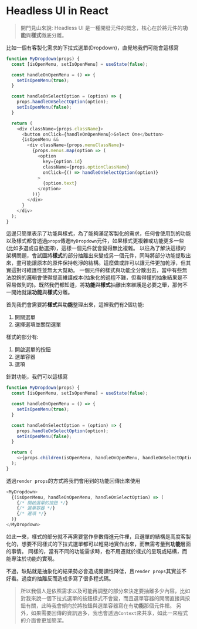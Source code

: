 # Headless UI in React

> 開門見山來說:
> Headless UI 是一種開發元件的概念，核心在於將元件的**功能**與**樣式**徹底分離。

比如一個有客製化需求的下拉式選單(Dropdown)，直覺地我們可能會這樣寫
```js
function MyDropdown(props) {
  const [isOpenMenu, setIsOpenMenu] = useState(false);

  const handleOnOpenMenu = () => {
    setIsOpenMenu(true);
  }

  const handleOnSelectOption = (option) => {
    props.handleOnSelectOption(option);
    setIsOpenMenu(false);
  }

  return (
    <div className={props.className}>
      <button onClick={handleOnOpenMenu}>Select One</button>
      {isOpenMenu &&
        <div className={props.menuClassName}>
          {props.menus.map(option => (
            <option
              key={option.id}
              className={props.optionClassName}
              onClick={() => handleOnSelectOption(option)}
            >
              {option.text}
            </option>
          ))}
        </div>
      }
    </div>
  );
}
```
這邊只簡單表示了功能與樣式，為了能夠滿足客製化的需求，任何會使用到的功能以及樣式都會透過`props`傳進`MyDropdown`元件，如果樣式更複雜或功能更多一些(比如多選或自動選擇)，這樣一個元件就會變得無比複雜。
以往為了解決這樣的架構問題，會試圖將**樣式**的部分抽離出來變成另一個元件，同時將部分功能提取出來，盡可能讓原本的原件保持乾淨的結構。這麼做或許可以讓元件更加乾淨，但其實這對可維護性並無太大幫助。
一個元件的樣式與功能全分散出去，當中有些無法脫鉤的邏輯會使得提高維護成本(抽象化的過程不難，但看得懂的抽象結果是不容易做到的)。既然我們都知道，將**功能**與**樣式**抽離出來維護是必要之舉，那何不一開始就讓**功能**與**樣式**分離。

首先我們會需要將**樣式**與**功能**整理出來，這裡我們有2個功能:
1. 開關選單
2. 選擇選項並關閉選單

樣式的部分有:
1. 開啟選單的按鈕
2. 選單容器
3. 選項

針對功能，我們可以這樣寫
```js
function MyDropdown(props) {
  const [isOpenMenu, setIsOpenMenu] = useState(false);

  const handleOnOpenMenu = () => {
    setIsOpenMenu(true);
  }

  const handleOnSelectOption = (option) => {
    props.handleOnSelectOption(option);
    setIsOpenMenu(false);
  }

  return (
    <>{props.children(isOpenMenu, handleOnOpenMenu, handleOnSelectOption)}</>
  );
}
```
透過`render props`的方式將我們會用到的功能回傳出來使用
```js
<MyDropdown>
  {(isOpenMenu, handleOnOpenMenu, handleOnSelectOption) => (
    {/* 開啟選單的按鈕 */}
    {/* 選單容器 */}
    {/* 選項 */}
  )}
</MyDropdown>
```
如此一來，樣式的部分就不再需要當作參數傳進元件裡，且選單的結構是高度客製化的，想要不同樣式的下拉式選單都可以輕易地實作出來，而無需考量到**功能**層面的事情。
同樣的，當有不同的功能需求時，也不用遷就於樣式的呈現或結構，而能專注於功能的實現。

不過，缺點就是抽象化的結果勢必會造成閱讀性降低，且`render props`其實並不好看。過度的抽離反而造成多寫了很多程式碼。
> 所以我個人是依照需求以及可能再調整的部分來決定要抽離多少內容，比如對我來說一個下拉式選單的按鈕樣式不會變，而且選單容器的開關直接與按鈕有關，此時我會傾向於將按鈕與選單容器寫在有**功能**那個元件裡。
> 另外，如果需要回傳的資訊過多，我也會透過`Context`來共享，如此一來程式的介面會更加簡潔。
